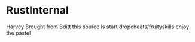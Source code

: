 # RustInternal

Harvey Brought from Bditt this source is start dropcheats/fruityskills enjoy the paste!
